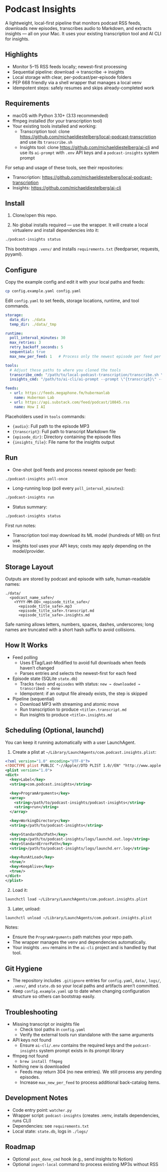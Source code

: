 # Podcast Insights

A lightweight, local-first pipeline that monitors podcast RSS feeds, downloads new episodes, transcribes audio to Markdown, and extracts insights — all on your Mac. It uses your existing transcription tool and AI CLI for insights.

## Highlights

- Monitor 5–15 RSS feeds locally; newest-first processing
- Sequential pipeline: download → transcribe → insights
- Local storage with clear, per-podcast/per-episode folders
- PEP 668 friendly via a shell wrapper that manages a local venv
- Idempotent steps: safely resumes and skips already-completed work

## Requirements

- macOS with Python 3.10+ (3.13 recommended)
- ffmpeg installed (for your transcription tool)
- Your existing tools installed and working:
  - Transcription tool: clone https://github.com/michaeldiestelberg/local-podcast-transcription and use its `transcribe.sh`
  - Insights tool: clone https://github.com/michaeldiestelberg/ai-cli and use its `ai-prompt` with `.env` API keys and a `podcast-insights` system prompt

For setup and usage of these tools, see their repositories:
- Transcription: https://github.com/michaeldiestelberg/local-podcast-transcription
- Insights: https://github.com/michaeldiestelberg/ai-cli

## Install

1) Clone/open this repo.

2) No global installs required — use the wrapper. It will create a local virtualenv and install dependencies into it:

```bash
./podcast-insights status
```

This bootstraps `.venv/` and installs `requirements.txt` (feedparser, requests, pyyaml).

## Configure

Copy the example config and edit it with your local paths and feeds:

```bash
cp config.example.yaml config.yaml
```

Edit `config.yaml` to set feeds, storage locations, runtime, and tool commands.

```yaml
storage:
  data_dir: ./data
  temp_dir: ./data/_tmp

runtime:
  poll_interval_minutes: 30
  max_retries: 3
  retry_backoff_seconds: 5
  sequential: true
  max_new_per_feed: 1   # Process only the newest episode per feed per run

tools:
  # Adjust these paths to where you cloned the tools
  transcribe_cmd: "/path/to/local-podcast-transcription/transcribe.sh \"{audio}\" -o \"{transcript}\""
  insights_cmd: "/path/to/ai-cli/ai-prompt --prompt \"{transcript}\" --system-prompt podcast-insights --output-path \"{episode_dir}\" --output-name \"{insights_file}\" --model gpt-5-mini"

feeds:
  - url: https://feeds.megaphone.fm/hubermanlab
    name: Huberman Lab
  - url: https://api.substack.com/feed/podcast/10845.rss
    name: How I AI
```

Placeholders used in `tools` commands:
- `{audio}`: Full path to the episode MP3
- `{transcript}`: Full path to transcript Markdown file
- `{episode_dir}`: Directory containing the episode files
- `{insights_file}`: File name for the insights output

## Run

- One-shot (poll feeds and process newest episode per feed):

```bash
./podcast-insights poll-once
```

- Long-running loop (poll every `poll_interval_minutes`):

```bash
./podcast-insights run
```

- Status summary:

```bash
./podcast-insights status
```

First run notes:
- Transcription tool may download its ML model (hundreds of MB) on first use.
- Insights tool uses your API keys; costs may apply depending on the model/provider.

## Storage Layout

Outputs are stored by podcast and episode with safe, human-readable names:

```
./data/
  <podcast_name_safe>/
    <YYYY-MM-DD>_<episode_title_safe>/
      <episode_title_safe>.mp3
      <episode_title_safe>.transcript.md
      <episode_title_safe>.insights.md
```

Safe naming allows letters, numbers, spaces, dashes, underscores; long names are truncated with a short hash suffix to avoid collisions.

## How It Works

- Feed polling
  - Uses ETag/Last-Modified to avoid full downloads when feeds haven’t changed
  - Parses entries and selects the newest-first for each feed
- Episode state (SQLite `state.db`)
  - Tracks `feeds` and `episodes` with status: `new → downloaded → transcribed → done`
  - Idempotent: if an output file already exists, the step is skipped
- Pipeline (sequential)
  - Download MP3 with streaming and atomic move
  - Run transcription to produce `<title>.transcript.md`
  - Run insights to produce `<title>.insights.md`

## Scheduling (Optional, launchd)

You can keep it running automatically with a user LaunchAgent.

1) Create a plist at `~/Library/LaunchAgents/com.podcast.insights.plist`:

```xml
<?xml version="1.0" encoding="UTF-8"?>
<!DOCTYPE plist PUBLIC "-//Apple//DTD PLIST 1.0//EN" "http://www.apple.com/DTDs/PropertyList-1.0.dtd">
<plist version="1.0">
<dict>
  <key>Label</key>
  <string>com.podcast.insights</string>

  <key>ProgramArguments</key>
  <array>
    <string>/path/to/podcast-insights/podcast-insights</string>
    <string>run</string>
  </array>

  <key>WorkingDirectory</key>
  <string>/path/to/podcast-insights</string>

  <key>StandardOutPath</key>
  <string>/path/to/podcast-insights/logs/launchd.out.log</string>
  <key>StandardErrorPath</key>
  <string>/path/to/podcast-insights/logs/launchd.err.log</string>

  <key>RunAtLoad</key>
  <true/>
  <key>KeepAlive</key>
  <true/>
</dict>
</plist>
```

2) Load it:

```bash
launchctl load ~/Library/LaunchAgents/com.podcast.insights.plist
```

3) Later, unload:

```bash
launchctl unload ~/Library/LaunchAgents/com.podcast.insights.plist
```

Notes:
- Ensure the `ProgramArguments` path matches your repo path.
- The wrapper manages the venv and dependencies automatically.
- Your insights `.env` remains in the `ai-cli` project and is handled by that tool.

## Git Hygiene

- The repository includes `.gitignore` entries for `config.yaml`, `data/`, `logs/`, `.venv/`, and `state.db` so your local paths and artifacts aren’t committed.
- Keep `config.example.yaml` up to date when changing configuration structure so others can bootstrap easily.

## Troubleshooting

- Missing transcript or insights file
  - Check tool paths in `config.yaml`
  - Verify the external tools run standalone with the same arguments
- API keys not found
  - Ensure `ai-cli/.env` contains the required keys and the `podcast-insights` system prompt exists in its prompt library
- ffmpeg not found
  - `brew install ffmpeg`
- Nothing new is downloaded
  - Feeds may return 304 (no new entries). We still process any pending episodes.
  - Increase `max_new_per_feed` to process additional back-catalog items.

## Development Notes

- Code entry point: `watcher.py`
- Wrapper script: `podcast-insights` (creates .venv, installs dependencies, runs CLI)
- Dependencies: see `requirements.txt`
- Local state: `state.db`, logs in `./logs/`

## Roadmap

- Optional `post_done_cmd` hook (e.g., send insights to Notion)
- Optional `ingest-local` command to process existing MP3s without RSS
